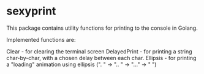 # sexyprint
This package contains utility functions for printing to the console in Golang.

Implemented functions are:

Clear - for clearing the terminal screen
DelayedPrint - for printing a string char-by-char, with a chosen delay between each char.
Ellipsis - for printing a "loading" animation using ellipsis (".  " -> ".. " -> "..." -> "   ")
